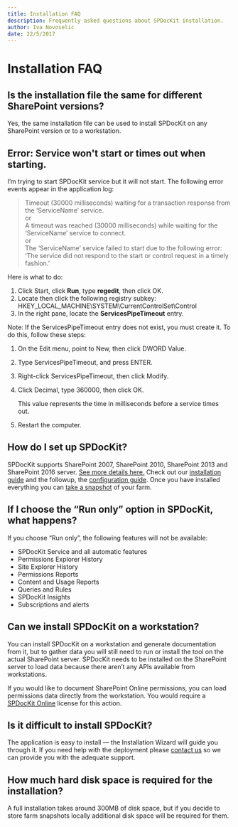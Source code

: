```yaml
---
title: Installation FAQ
description: Frequently asked questions about SPDocKit installation.
author: Iva Novoselic
date: 22/5/2017
---
```


# Installation FAQ

## Is the installation file the same for different SharePoint versions?

Yes, the same installation file can be used to install SPDocKit on any SharePoint version or to a workstation.

## Error: Service won't start or times out when starting.

I’m trying to start SPDocKit service but it will not start. The following error events appear in the application log:

> Timeout \(30000 milliseconds\) waiting for a transaction response from the ‘ServiceName’ service.  
> or  
> A timeout was reached \(30000 milliseconds\) while waiting for the ‘ServiceName’ service to connect.  
> or  
> The ‘ServiceName’ service failed to start due to the following error: ‘The service did not respond to the start or control request in a timely fashion.’

Here is what to do:

1. Click Start, click **Run**, type **regedit**, then click OK.
2. Locate then click the following registry subkey: HKEY\_LOCAL\_MACHINE\SYSTEM\CurrentControlSet\Control
3. In the right pane, locate the **ServicesPipeTimeout** entry.

Note: If the ServicesPipeTimeout entry does not exist, you must create it. To do this, follow these steps:

1. On the Edit menu, point to New, then click DWORD Value.
2. Type ServicesPipeTimeout, and press ENTER.
3. Right-click ServicesPipeTimeout, then click Modify.
4. Click Decimal, type 360000, then click OK.  

   This value represents the time in milliseconds before a service times out.

5. Restart the computer.

## How do I set up SPDocKit?

SPDocKit supports SharePoint 2007, SharePoint 2010, SharePoint 2013 and SharePoint 2016 server. [See more details here.](installation-faq.md#internal/requirements/system-requirements) Check out our [installation guide](installation-faq.md#internal/installation/installation-guide) and the followup, the [configuration guide](installation-faq.md#internal/configuration/configure-spdockit). Once you have installed everything you can [take a snapshot](installation-faq.md#internal/how-to/sharepoint-farm-snapshots/manual-snapshots) of your farm.

## If I choose the “Run only” option in SPDocKit, what happens?

If you choose “Run only”, the following features will not be available:

* SPDocKit Service and all automatic features
* Permissions Explorer History
* Site Explorer History
* Permissions Reports
* Content and Usage Reports
* Queries and Rules
* SPDocKit Insights
* Subscriptions and alerts

## Can we install SPDocKit on a workstation?

You can install SPDocKit on a workstation and generate documentation from it, but to gather data you will still need to run or install the tool on the actual SharePoint server. SPDocKit needs to be installed on the SharePoint server to load data because there aren’t any APIs available from workstations.

If you would like to document SharePoint Online permissions, you can load permissions data directly from the workstation. You would require a [SPDocKit Online](https://www.spdockit.com/orders/) license for this action.

## Is it difficult to install SPDocKit?

The application is easy to install — the Installation Wizard will guide you through it. If you need help with the deployment please [contact us](https://www.spdockit.com/support/contact-us/) so we can provide you with the adequate support.

## How much hard disk space is required for the installation?

A full installation takes around 300MB of disk space, but if you decide to store farm snapshots locally additional disk space will be required for them.

